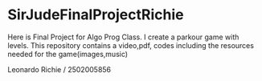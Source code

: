 # SirJudeFinalProjectRichie

Here is Final Project for Algo Prog Class. I create a parkour game with levels.
This repository contains a video,pdf, codes including the resources needed for the game(images,music)

Leonardo Richie / 2502005856

